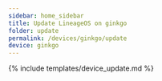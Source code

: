 ```yaml
---
sidebar: home_sidebar
title: Update LineageOS on ginkgo
folder: update
permalink: /devices/ginkgo/update
device: ginkgo
---
```

{% include templates/device_update.md %}

